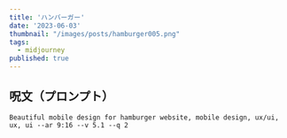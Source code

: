 ```yaml
---
title: 'ハンバーガー'
date: '2023-06-03'
thumbnail: "/images/posts/hamburger005.png"
tags:
  - midjourney
published: true
---
```


## 呪文（プロンプト）
```
Beautiful mobile design for hamburger website, mobile design, ux/ui, ux, ui --ar 9:16 --v 5.1 --q 2
```